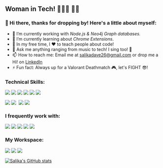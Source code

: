## Woman in Tech! 👩🏻‍💻 💪🏻
### 👋 Hi there, thanks for dropping by! Here's a little about myself:

- 🔭 I’m currently working with *Node.js & Neo4j Graph databases.*
- 🌱 I’m currently learning about *Chrome Extensions*.
- 🎈 In my free time, I ❤ to teach people about code!
- 💬 Ask me anything ranging from music to tech! I sing too! 🎤
- 📫 How to reach me: Email me at [salikadave26@gmail.com](salikadave26@gmail.com) or drop me a Hi! on [LinkedIn](www.linkedin.com/in/salikadave)
- ⚡ Fun fact: Always up for a Valorant Deathmatch 🎮, let's FIGHT 😎! 

### Technical Skills:
![](https://img.shields.io/badge/HTML5-E34F26?style=for-the-badge&logo=html5&logoColor=white)
![](https://img.shields.io/badge/CSS3-1572B6?style=for-the-badge&logo=css3&logoColor=white)
![](https://img.shields.io/badge/JavaScript-F7DF1E?style=for-the-badge&logo=javascript&logoColor=black)
![](https://img.shields.io/badge/Python-3776AB?style=for-the-badge&logo=python&logoColor=white)
![](https://img.shields.io/badge/Node.js-43853D?style=for-the-badge&logo=node.js&logoColor=white)
![](https://img.shields.io/badge/Neo4j-018bff?style=for-the-badge&logo=neo4j&logoColor=black)

![](https://img.shields.io/badge/-materialize--css-ff69b4?style=for-the-badge&logo=materialize--css&logoColor=white)
![](https://img.shields.io/badge/MongoDB-4EA94B?style=for-the-badge&logo=mongodb&logoColor=white)
![]()
![](https://img.shields.io/badge/Flask-000000?style=for-the-badge&logo=flask&logoColor=white)
![](https://img.shields.io/badge/Cordova-35434F?style=for-the-badge&logo=apache-cordova&logoColor=E8E8E8)


### I frequently work with:
![](https://img.shields.io/badge/InVision-CE1A56?style=for-the-badge&logo=InVision&logoColor=white)
![](https://img.shields.io/badge/Figma-black?style=for-the-badge&logo=figma&logoColor=F24E1E)
![](https://img.shields.io/badge/VS_Code-0078D4?style=for-the-badge&logo=visual%20studio%20code&logoColor=white)
![](https://img.shields.io/badge/Netlify-323236?style=for-the-badge&logo=netlify&logoColor=00C7B7)
![](https://img.shields.io/badge/Heroku-430098?style=for-the-badge&logo=heroku&logoColor=white)

### My Workspace:
![](https://img.shields.io/badge/Windows-Legion_Y540-0078D6?style=for-the-badge&logo=windows&logoColor=white)
![](https://img.shields.io/badge/Intel-Core_i7_9th-0071C5?style=for-the-badge&logo=intel&logoColor=white)
![](https://img.shields.io/badge/NVIDIA-GTX1650-76B900?style=for-the-badge&logo=nvidia&logoColor=white)


[![Salika's GitHub stats](https://github-readme-stats.vercel.app/api?username=salikadave)](https://github.com/salikadave/github-readme-stats)


<!--
**salikadave/salikadave** is a ✨ _special_ ✨ repository because its `README.md` (this file) appears on your GitHub profile.

Here are some ideas to get you started:
https://dev.to/envoy_/150-badges-for-github-pnk
https://shields.io/
https://github.com/alexandresanlim
https://towardsdatascience.com/build-a-stunning-readme-for-your-github-profile-9b80434fe5d7
-->
